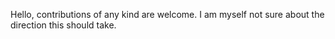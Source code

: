 Hello,
contributions of any kind are welcome. I am myself not sure about the direction this should take.
